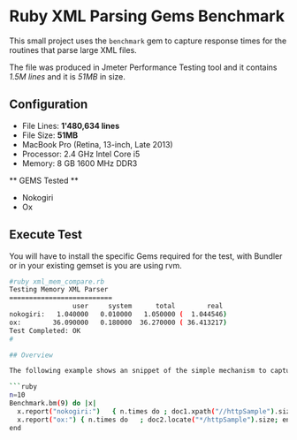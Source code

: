 # Ruby XML Parsing Gems Benchmark

This small project uses the `benchmark` gem to capture response times for the routines that parse large XML files.

The file was produced in Jmeter Performance Testing tool and it contains *1.5M lines* and it is *51MB* in size.

## Configuration
- File Lines: **1'480,634 lines**
- File Size: **51MB**
- MacBook Pro (Retina, 13-inch, Late 2013)
- Processor: 2.4 GHz Intel Core i5
- Memory: 8 GB 1600 MHz DDR3

** GEMS Tested **
- Nokogiri
- Ox

## Execute Test

You will have to install the specific Gems required for the test, with Bundler or in your existing gemset is you are using rvm.

```bash
#ruby xml_mem_compare.rb 
Testing Memory XML Parser
==========================
                user     system      total        real
nokogiri:   1.040000   0.010000   1.050000 (  1.044546)
ox:        36.090000   0.180000  36.270000 ( 36.413217)
Test Completed: OK
#

## Overview

The following example shows an snippet of the simple mechanism to capture the responses from both gems.

```ruby
n=10
Benchmark.bm(9) do |x|
  x.report("nokogiri:")   { n.times do ; doc1.xpath("//httpSample").size; end }
  x.report("ox:") { n.times do   ; doc2.locate("*/httpSample").size; end }
end